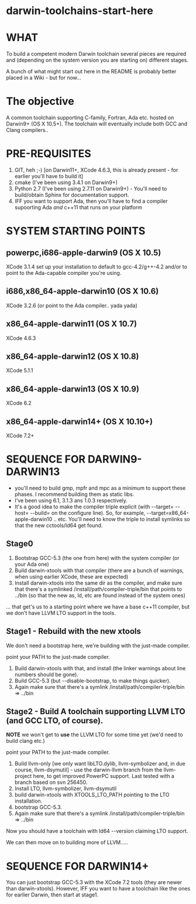 # darwin-toolchains-start-here

WHAT
====

To build a competent modern Darwin toolchain several pieces are required and (depending on the system version you are starting on) different stages.

A bunch of what might start out here in the README is probably better placed in a Wiki - but for now...

The **objective**
=================

A common toolchain supporting C-family, Fortran, Ada etc. hosted on Darwin9+ (OS X 10.5+).
The toolchain will eventually include both GCC and Clang compilers..

PRE-REQUISITES
==============

1. GIT, heh ;-) [on Darwin11+, XCode 4.6.3, this is already present - for earlier you'll have to build it]
2. cmake (I've been using 3.4.1 on Darwin9+)
3. Python 2.7 (I've been using 2.7.11 on Darwin9+) - You'll need to build/obtain Sphinx for documentation support.
4. IFF you want to support Ada, then you'll have to find a compiler supoorting Ada *and* c++11 that runs on your platform


SYSTEM STARTING POINTS
======================

powerpc,i686-apple-darwin9 (OS X 10.5)
--------------------------------------
XCode 3.1.4
set up your installation to default to gcc-4.2/g++-4.2 and/or to point to the Ada-capable compiler you're using.

i686,x86_64-apple-darwin10 (OS X 10.6)
-------------------------------------
XCode 3.2.6
(or point to the Ada compiler.. yada yada)

x86_64-apple-darwin11 (OS X 10.7)
---------------------
XCode 4.6.3

x86_64-apple-darwin12 (OS X 10.8)
---------------------
XCode 5.1.1

x86_64-apple-darwin13 (OS X 10.9)
---------------------
XCode 6.2

x86_64-apple-darwin14+ (OS X 10.10+)
----------------------
XCode 7.2+

SEQUENCE FOR DARWIN9-DARWIN13
=============================

 - you'll need to build gmp, mpfr and mpc as a minimum to support these phases. I recommend building them as static libs.
 - I've been using 6.1, 3.1.3 ans 1.0.3 respectively.
 - It's a good idea to make the compiler triple explicit (with --target= --host= --build= on the configure line). So, for example, --target=x86_64-apple-darwin10 .. etc.  You'll need to know the triple to install symlinks so that the new cctools/ld64 get found.

Stage0
------
 1. Bootstrap GCC-5.3 (the one from here) with the system compiler (or your Ada one)
 2. Build darwin-xtools with that compiler (there are a bunch of warnings, when using earlier XCode, these are expected)
 3. Install darwin-xtools into the same dir as the compiler, and make sure that there's a symlinked /install/path/compiler-triple/bin that points to ../bin (so that the new as, ld, etc are found instead of the system ones)

... that get's us to a starting point where we have a base c++11 compiler, but we don't have LLVM LTO support in the tools.

Stage1 - Rebuild with the new xtools
------------------------------------
We don't need a bootstrap here, we're building with the just-made compiler.

point your PATH to the just-made compiler.

1. Build darwin-xtools with that, and install (the linker warnings about line numbers should be gone).
2. Build GCC-5.3 (but --disable-bootstrap, to make things quicker).
3. Again make sure that there's a symlink /install/path/compiler-triple/bin => ../bin

Stage2 - Build A toolchain supporting LLVM LTO (and GCC LTO, of course).
------------------------------------------------------------------------
**NOTE** we won't get to **use** the LLVM LTO for some time yet (we'd need to build clang etc.)

point your PATH to the just-made compiler.

1. Build llvm-only [we only want libLTO.dylib, llvm-symbolizer and, in due course, llvm-dsymutil] - use the darwin-llvm branch from the llvm-project here, to get improved PowerPC support.  Last tested with a branch based on svn 256450.
2. Install LTO, llvm-symbolizer, llvm-dsymutil
3. build darwin-xtools with XTOOLS_LTO_PATH pointing to the LTO installation.
4. bootstrap GCC-5.3.
5.  Again make sure that there's a symlink /install/path/compiler-triple/bin => ../bin

Now you should have a toolchain with ld64 --version claiming LTO support.

We can then move on to building more of LLVM.....

SEQUENCE FOR DARWIN14+
======================

You can just bootstrap GCC-5.3 with the XCode 7.2 tools (they are newer than darwin-xtools).
However, IFF you want to have a toolchain like the ones for earlier Darwin, then start at stage1.









